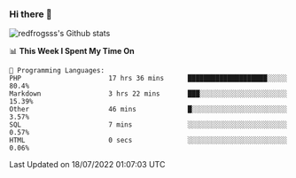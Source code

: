 ### Hi there 👋

<img src="https://github-readme-stats.vercel.app/api?username=redfrogsss&show_icons=true" alt="redfrogsss's Github stats"></img>

<!--START_SECTION:waka-->
📊 **This Week I Spent My Time On** 

```text
💬 Programming Languages: 
PHP                      17 hrs 36 mins      ████████████████████░░░░░   80.4% 
Markdown                 3 hrs 22 mins       ███░░░░░░░░░░░░░░░░░░░░░░   15.39% 
Other                    46 mins             █░░░░░░░░░░░░░░░░░░░░░░░░   3.57% 
SQL                      7 mins              ░░░░░░░░░░░░░░░░░░░░░░░░░   0.57% 
HTML                     0 secs              ░░░░░░░░░░░░░░░░░░░░░░░░░   0.06%

```


 Last Updated on 18/07/2022 01:07:03 UTC
<!--END_SECTION:waka-->